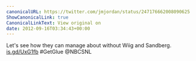 ```yaml
---
canonicalURL: https://twitter.com/jmjordan/status/247176662008090625
ShowCanonicalLink: true
CanonicalLinkText: View original on
date: 2012-09-16T03:34:43+00:00
---
```

Let's see how they can manage about without Wiig and Sandberg. [is.gd/UxG1fb](http://is.gd/UxG1fb) #GetGlue @NBCSNL
